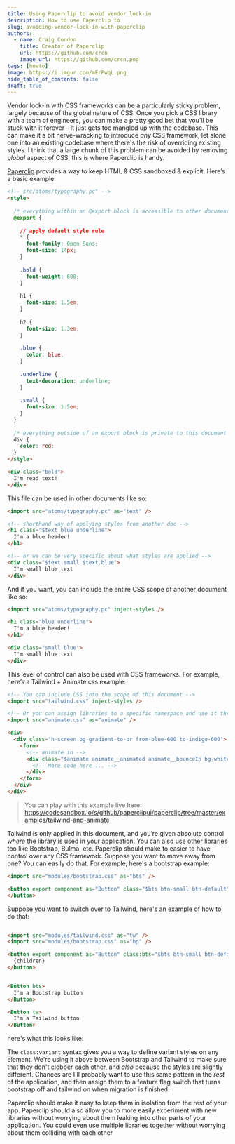 ```yaml
---
title: Using Paperclip to avoid vendor lock-in
description: How to use Paperclip to 
slug: avoiding-vendor-lock-in-with-paperclip
authors:
  - name: Craig Condon
    title: Creator of Paperclip
    url: https://github.com/crcn
    image_url: https://github.com/crcn.png
tags: [howto]
image: https://i.imgur.com/mErPwqL.png
hide_table_of_contents: false
draft: true
---
```


Vendor lock-in with CSS frameworks can be a particularly sticky problem, largely because of the global nature of CSS. Once you pick a CSS library with a team of engineers, you can make a pretty good bet that you’ll be stuck with it forever <!--truncate-->- it just gets too mangled up with the codebase. This can make it a bit nerve-wracking to introduce *any* CSS framework, let alone one into an existing codebase where there's the risk of overriding existing styles. I think that a large chunk of this problem can be avoided by removing *global* aspect of CSS, this is where Paperclip is handy. 

[Paperclip](http://paperclip.dev) provides a way to keep HTML & CSS sandboxed & explicit. Here’s a basic example:

```html
<!-- src/atoms/typography.pc" -->
<style>
  
  /* everything within an @export block is accessible to other documents */
  @export {
  
    // apply default style rule
    * {
      font-family: Open Sans;
      font-size: 14px;
    }
  
    .bold {
      font-weight: 600;
    }
  
    h1 {
      font-size: 1.5em;
    }
  
    h2 {
      font-size: 1.3em;
    }
  
    .blue {
      color: blue;
    }
  
    .underline {
      text-decoration: underline;
    }
  
    .small {
      font-size: 1.5em;
    }
  }
  
  /* everything outside of an export block is private to this document */
  div {
    color: red;
  }
</style>

<div class="bold">
  I'm read text!
</div>
```

This file can be used in other documents like so:

```html
<import src="atoms/typography.pc" as="text" />

<!-- shorthand way of applying styles from another doc -->
<h1 class="$text blue underline">
  I'm a blue header!
</h1>

<!-- or we can be very specific about what styles are applied -->
<div class="$text.small $text.blue">
  I'm small blue text
</div>
```

And if you want, you can include the entire CSS scope of another document like so:

```html
<import src="atoms/typography.pc" inject-styles />

<h1 class="blue underline">
  I'm a blue header!
</h1>

<div class="small blue">
  I'm small blue text
</div>
```

This level of control can also be used with CSS frameworks. For example, here’s a Tailwind + Animate.css example:

```html
<!-- You can include CSS into the scope of this document -->
<import src="tailwind.css" inject-styles />

<!-- Or you can assign libraries to a specific namespace and use it throughout your doc -->
<import src="animate.css" as="animate" />

<div>
  <div class="h-screen bg-gradient-to-br from-blue-600 to-indigo-600">
    <form>
      <!-- animate in -->
      <div class="$animate animate__animated animate__bounceIn bg-white px-10 py-8 ...more classes...">
        <!-- More code here ... -->
      </div>
    </form>
  </div>
</div>
```

> You can play with this example live here: https://codesandbox.io/s/github/paperclipui/paperclip/tree/master/examples/tailwind-and-animate

Tailwind is only applied in this document, and you’re given absolute control *where* the library is used in your application. You can also use other libraries too like Bootstrap, Bulma, etc. Paperclip should make to easier to have control over any CSS framework. Suppose you want to move away from one? You can easily do that. For example, here's a bootstrap example:

```html
<import src="modules/bootstrap.css" as="bts" />

<button export component as="Button" class="$bts btn-small btn-default">
</button>
```

Suppose you want to switch over to Tailwind, here's an example of how to do that:

```html

<import src="modules/tailwind.css" as="tw" />
<import src="modules/bootstrap.css" as="bp" />

<button export component as="Button" class:bts="$bts btn-small btn-default" class:tw="$tw btn">
  {children}
</button>


<Button bts>
  I'm a Bootstrap button
</Button>

<Button tw>
  I'm a Tailwind button
</Button>
```

here's what this looks like:



The `class:variant` syntax gives you a way to define variant styles on any element. We're using it above between Bootstrap and Tailwind to make sure that they don't clobber each other, and _also_ because the styles are slightly different. Chances are I'll probably want to use this same pattern in the _rest_ of the application, and then assign them to a feature flag switch that turns bootstrap off and tailwind on when migration is finished.




Paperclip should make it easy to keep them in isolation from the rest of your app. Paperclip should also allow you to more easily experiment with new libraries without worrying about them leaking into other parts of your application. You could even use multiple libraries together without worrying about them colliding with each other
